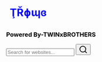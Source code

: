 <html lang="en">
<head>
    <meta charset="UTF-8">
    <meta name="viewport" content="width=device-width, initial-scale=1.0">
    <title>My Search Engine</title>
    <script src="https://cdn.tailwindcss.com"></script>
    <link href="https://fonts.googleapis.com/css2?family=Inter:wght@400;500;600;700&display=swap" rel="stylesheet">
    <style>
        body {
            font-family: 'Inter', sans-serif;
        }
        h1{
            color: blue;
            padding: 10px;
        }
        h3{
            color:black;
        }
    </style>
</head>
<h1><b>ŢŘɸɰɞ</b></h1>
<h3>Powered By-TWINxBROTHERS</h3>
<body class="bg-gray-100 flex flex-col items-center justify-start min-h-screen py-10">
    <div class="bg-white rounded-full shadow-md w-full max-w-md p-4 mb-8 flex items-center">
        <input
            type="text"
            id="searchBar"
            placeholder="Search for websites..."
            class="flex-grow focus:outline-none px-4"
        />
        <button id="searchButton" class="bg-blue-500 hover:bg-blue-600 text-white rounded-full p-2">
            <svg xmlns="http://www.w3.org/2000/svg" width="24" height="24" viewBox="0 0 24 24" fill="none" stroke="currentColor" stroke-width="2" stroke-linecap="round" stroke-linejoin="round" class="lucide lucide-search"><circle cx="11" cy="11" r="8"/><path d="m21 21-4.3-4.3"/></svg>
        </button>
    </div>

  <div id="resultsContainer" class="w-full max-w-md">
        </div>
  <script>
        const websiteData = [
            { name: "Google", url: "https://www.google.com", keywords: ["search", "google", "find", "information"] },
            { name: "YouTube", url: "https://www.youtube.com", keywords: ["videos", "youtube", "watch", "entertainment"] },
            { name: "Amazon", url: "https://www.amazon.com", keywords: ["shopping", "amazon", "buy", "products"] },
            { name: "Facebook", url: "https://www.facebook.com", keywords: ["social", "facebook", "connect", "friends"] },
            { name: "Wikipedia", url: "https://www.wikipedia.org", keywords: ["information", "wikipedia", "encyclopedia", "knowledge"] },
            { name: "Twitter", url: "https://www.twitter.com", keywords: ["social", "twitter", "news", "updates"] },
            { name: "Instagram", url: "https://www.instagram.com", keywords: ["social", "instagram", "photos", "videos"] },
            { name: "LinkedIn", url: "https://www.linkedin.com", keywords: ["professional", "linkedin", "jobs", "networking"] },
            { name: "Reddit", url: "https://www.reddit.com", keywords: ["social", "reddit", "forums", "community"] },
            { name: "Netflix", url: "https://www.netflix.com", keywords: ["streaming", "netflix", "movies", "tv shows"] },
            { name: "Microsoft", url: "https://www.microsoft.com", keywords: ["software", "microsoft", "windows", "office"] },
            { name: "Apple", url: "https://www.apple.com", keywords: ["technology", "apple", "iphone", "mac"] },
            { name: "Yahoo", url: "https://www.yahoo.com", keywords: ["news", "yahoo", "mail", "search"] },
            { name: "eBay", url: "https://www.ebay.com", keywords: ["shopping", "ebay", "buy", "sell"] },
            { name: "PayPal", url: "https://www.paypal.com", keywords: ["finance", "paypal", "money", "payments"] },
            { name: "CNN", url: "https://www.cnn.com", keywords: ["news", "cnn", "world", "breaking"] },
            { name: "BBC", url: "https://www.bbc.com", keywords: ["news", "bbc", "uk", "international"] },
            { name: "The New York Times", url: "https://www.nytimes.com", keywords: ["news", "nytimes", "usa", "world"] },
            { name: "The Washington Post", url: "https://www.washingtonpost.com", keywords: ["news", "washington post", "politics", "national"] },
            { name: "ESPN", url: "https://www.espn.com", keywords: ["sports", "espn", "scores", "news"] },
            { name: " சுகாதார அமைச்சகம்", url: "https://mohfw.gov.in/", keywords: ["Ministry of Health and Family Welfare", "Indian Health Ministry", "Covid-19", "Health"] },
            { name: "ISRO", url: "https://www.isro.gov.in/", keywords: ["Indian Space Research Organisation", "Space", "India", "Science"] },
            { name: "DRDO", url: "https://www.drdo.gov.in/", keywords: ["Defence Research and Development Organisation", "Military", "Research", "India"] },
            { name: "வருமான வரித் துறை", url: "https://www.incometax.gov.in/", keywords: ["Income Tax Department", "Tax", "India", "Finance"] },
            { name: "இந்திய ரயில்வே", url: "https://indianrailways.gov.in/", keywords: ["Indian Railways", "Railways", "Travel", "India"] },
            { name: "Aadhaar", url: "https://uidai.gov.in/", keywords: ["Aadhaar", "UIDAI", "India", "Identity"] },
            { name: "UGC", url: "https://www.ugc.ac.in/", keywords: ["University Grants Commission", "Education", "India", "Universities"] },
            { name: "AICTE", url: "https://www.aicte-india.org/", keywords: ["All India Council for Technical Education", "Engineering", "Technical Education", "India"] },
            { name: "NCERT", url: "https://ncert.nic.in/", keywords: ["National Council of Educational Research and Training", "Education", "Books", "India"] },
            { name: "CBSE", url: "https://www.cbse.gov.in/", keywords: ["Central Board of Secondary Education", "Education", "Schools", "India"] },
            { name: "ஜிமெயில்", url: "https://mail.google.com/", keywords: ["Gmail", "Email", "Google", "Communication"] },
            { name: "கூகிள் மேப்ஸ்", url: "https://www.google.com/maps", keywords: ["Google Maps", "Maps", "Navigation", "Travel"] },
            { name: "கூகிள் டிரைவ்", url: "https://www.google.com/drive/", keywords: ["Google Drive", "Storage", "Cloud", "Files"] },
            { name: "மைக்ரோசாஃப்ட் 365", url: "https://www.microsoft365.com/", keywords: ["Microsoft 365", "Office", "Word", "Excel"] },
             { name: "ஆப்பிள் ஐகிளவுட்", url: "https://www.icloud.com/", keywords: ["iCloud", "Apple", "Storage", "Cloud"] },
            { name: "டிராப்பாக்ஸ்", url: "https://www.dropbox.com/", keywords: ["Dropbox", "Storage", "Files", "Cloud"] },
            { name: "அடோப் கிரியேட்டிவ் கிளவுட்", url: "https://www.adobe.com/", keywords: ["Adobe Creative Cloud", "Photoshop", "Illustrator", "Design"] },
            { name: "பிளாக்ஸ்பாட்", url: "https://www.blogger.com/", keywords: ["Blogger", "Blog", "Publishing", "Writing"] },
            { name: "வேர்ட்பிரஸ்", url: "https://wordpress.com/", keywords: ["WordPress", "Blog", "Website", "Publishing"] },
            { name: "ஜூம்", url: "https://zoom.us/", keywords: ["Zoom", "Meetings", "Video Conference", "Communication"] },
            { name: "ஸ்கைப்", url: "https://www.skype.com/", keywords: ["Skype", "Communication", "Video Call", "Chat"] },
            { name: "மைக்ரோசாஃப்ட் டீம்ஸ்", url: "https://www.microsoft.com/en-in/microsoft-teams/group-chat-software", keywords: ["Microsoft Teams", "Collaboration", "Meetings", "Chat"] },
            { name: "ஸ்லாக்", url: "https://slack.com/", keywords: ["Slack", "Communication", "Team", "Collaboration"] },
            { name: "ட்ரீலோ", url: "https://trello.com/", keywords: ["Trello", "Project Management", "Kanban", "Productivity"] },
            { name: "அசானா", url: "https://asana.com/", keywords: ["Asana", "Project Management", "Tasks", "Collaboration"] },
            { name: "github", url: "https://github.com/", keywords: ["GitHub", "Code", "Version Control", "Development"] },
            { name: "ஸ்டாக் ஓவர்ஃப்ளோ", url: "https://stackoverflow.com/", keywords: ["Stack Overflow", "Programming", "Questions", "Answers"] },
            { name: "மோசிலா பயர்பாக்ஸ்", url: "https://www.mozilla.org/", keywords: ["Mozilla Firefox", "Browser", "Internet", "Web"] },
            { name: "சஃபாரி", url: "https://www.apple.com/safari/", keywords: ["Safari", "Browser", "Apple", "Web"] },
            { name: "ஒபேரா", url: "https://www.opera.com/", keywords: ["Opera", "Browser", "Internet", "Fast"] },
            { name: "விக்கிப்பீடியா", url: "https://en.wikipedia.org/wiki/Main_Page", keywords: ["Wikipedia", "Encyclopedia", "Information", "Knowledge"] },
            { name: "பிரிட்டானிக்கா", url: "https://www.britannica.com/", keywords: ["Britannica", "Encyclopedia", "Information", "Education"] },
            { name: "வெப்எம்டி", url: "https://www.webmd.com/", keywords: ["WebMD", "Health", "Medical", "Information"] },
            { name: "Mayo Clinic", url: "https://www.mayoclinic.org/", keywords: ["Mayo Clinic", "Health", "Medical", "Hospital"] },
            { name: "NIH", url: "https://www.nih.gov/", keywords: ["NIH", "National Institutes of Health", "Research", "Health"] },
            { name: "CDC", url: "https://www.cdc.gov/", keywords: ["CDC", "Centers for Disease Control", "Health", "Prevention"] },
            { name: "வெதர் சேனல்", url: "https://weather.com/", keywords: ["Weather Channel", "Weather", "Forecast", "Climate"] },
            { name: "AccuWeather", url: "https://www.accuweather.com/", keywords: ["AccuWeather", "Weather", "Forecast", "Temperature"] },
            { name: "Google News", url: "https://news.google.com/", keywords: ["Google News", "News", "Current Events", "World"] },
            { name: "ஏபிசி நியூஸ்", url: "https://abcnews.go.com/", keywords: ["ABC News", "News", "Politics", "US"] },
            { name: "சிபிஎஸ் நியூஸ்", url: "https://www.cbsnews.com/", keywords: ["CBS News", "News", "National", "World"] },
            { name: "பாக்ஸ் நியூஸ்", url: "https://www.foxnews.com/", keywords: ["Fox News", "News", "Politics", "Opinion"] },
            { name: "ராய்ட்டர்ஸ்", url: "https://www.reuters.com/", keywords: ["Reuters", "News", "International", "Business"] },
            { name: "அசோசியேட்டட் பிரஸ்", url: "https://apnews.com/", keywords: ["Associated Press", "AP", "News", "Global"] },
            { name: "பிபிசி ஸ்போர்ட்ஸ்", url: "https://www.bbc.com/sport", keywords: ["BBC Sports", "Sports", "Football", "Cricket"] },
            { name: "ESPN", url: "https://www.espn.com/", keywords: ["ESPN", "Sports", "Scores", "News"] },
            { name: "யாஹூ ஸ்போர்ட்ஸ்", url: "https://sports.yahoo.com/", keywords: ["Yahoo Sports", "Sports", "News", "Scores"] },
            { name: "என்.பி.ஏ.", url: "https://www.nba.com/", keywords: ["NBA", "Basketball", "Scores", "News"] },
            { name: "எம்.எல்.பி.", url: "https://www.mlb.com/", keywords: ["MLB", "Baseball", "Scores", "News"] },
            { name: "என்.எப்.எல்.", url: "https://www.nfl.com/", keywords: ["NFL", "Football", "Scores", "News"] },
            { name: "ஐ.எம்.டி.பி.", url: "https://www.imdb.com/", keywords: ["IMDb", "Movies", "Films", "Reviews"] },
            { name: "ராட்டன் டொமேட்டோஸ்", url: "https://www.rottentomatoes.com/", keywords: ["Rotten Tomatoes", "Movies", "Reviews", "Critics"] },
            { name: "மெடாகிரிடிக்", url: "https://www.metacritic.com/", keywords: ["Metacritic", "Movies", "Reviews", "Games"] },
            { name: "பாகஸ் ஆபிஸ் மோஜோ", url: "https://www.boxofficemojo.com/", keywords: ["Box Office Mojo", "Movies", "票房", "Industry"] },
            { name: "சவுண்ட் கிளவுட்", url: "https://soundcloud.com/", keywords: ["SoundCloud", "Music", "Audio", "Artists"] },
            { name: "ஸ்பாடிஃபை", url: "https://www.spotify.com/", keywords: ["Spotify", "Music", "Streaming", "Songs"] },
            { name: "Pandora", url: "https://www.pandora.com/", keywords: ["Pandora", "Music", "Radio", "Streaming"] },
            { name: "Apple Music", url: "https://www.apple.com/apple-music/", keywords: ["Apple Music", "Music", "Streaming", "Songs"] },
            { name: "அமேசான் மியூசிக்", url: "https://music.amazon.com/", keywords: ["Amazon Music", "Music", "Streaming", "Songs"] },
            { name: "Etsy", url: "https://www.etsy.com/", keywords: ["Etsy", "Shopping", "Handmade", "Crafts"] },
            { name: "Walmart", url: "https://www.walmart.com/", keywords: ["Walmart", "Shopping", "Retail", "Deals"] },
            { name: "Target", url: "https://www.target.com/", keywords: ["Target", "Shopping", "Retail", "Deals"] },
            { name: "Best Buy", url: "https://www.bestbuy.com/", keywords: ["Best Buy", "Electronics", "Shopping", "Tech"] },
            { name: "Home Depot", url: "https://www.homedepot.com/", keywords: ["Home Depot", "Home Improvement", "Shopping", "DIY"] },
            { name: "Lowes", url: "https://www.lowes.com/", keywords: ["Lowes", "Home Improvement", "Shopping", "DIY"] },
            { name: "வேஃபேர்", url: "https://www.wayfair.com/", keywords: ["Wayfair", "Furniture", "Home Decor", "Shopping"] },
            { name: "Overstock", url: "https://www.overstock.com/", keywords: ["Overstock", "Furniture", "Home Goods", "Shopping"] },
            { name: "சீயர்ஸ்", url: "https://www.sears.com/", keywords: ["Sears", "Shopping", "Appliances", "Tools"] },
            { name: "Kohl's", url: "https://www.kohls.com/", keywords: ["Kohl's", "Shopping", "Clothing", "Home Goods"] },
             { name: "ஸ்டார்பக்ஸ்", url: "https://www.starbucks.com/", keywords: ["Starbucks", "Coffee", "Drinks", "Food"] },
            { name: "மெக்டொனால்ட்ஸ்", url: "https://www.mcdonalds.com/", keywords: ["McDonald's", "Fast Food", "Burgers", "Fries"] },
            { name: "சப்வே", url: "https://www.subway.com/", keywords: ["Subway", "Sandwiches", "Fast Food", "Healthy"] },
            { name: "டொமினோஸ்", url: "https://www.dominos.com/", keywords: ["Dominos", "Pizza", "Delivery", "Food"] },
            { name: "பிஸ்ஸா ஹட்", url: "https://www.pizzahut.com/", keywords: ["Pizza Hut", "Pizza", "Delivery", "Food"] },
            { name: "சிக்கன் ஃபில் ஏ", url: "https://www.chick-fil-a.com/", keywords: ["Chick-fil-A", "Chicken", "Sandwiches", "Fast Food"] },
            { name: "பர்கர் கிங்", url: "https://www.bk.com/", keywords: ["Burger King", "Burgers", "Fast Food", "Fries"] },
            { name: "வெண்டிஸ்", url: "https://www.wendys.com/", keywords: ["Wendy's", "Burgers", "Fast Food", "Salads"] },
            { name: "டன்கின் டோனட்ஸ்", url: "https://www.dunkindonuts.com/", keywords: ["Dunkin' Donuts", "Coffee", "Donuts", "Breakfast"] },
            { name: "பாபா ஜான்ஸ்", url: "https://www.papajohns.com/", keywords: ["Papa John's", "Pizza", "Delivery", "Food"] },
            { name: "உபெர்", url: "https://www.uber.com/", keywords: ["Uber", "Ride Sharing", "Transportation", "Taxi"] },
            { name: "லிஃப்ட்", url: "https://www.lyft.com/", keywords: ["Lyft", "Ride Sharing", "Transportation", "Taxi"] },
            { name: "ஏர்பின்பி", url: "https://www.airbnb.com/", keywords: ["Airbnb", "Travel", "Vacation Rentals", "Lodging"] },
            { name: "Booking.com", url: "https://www.booking.com/", keywords: ["Booking.com", "Hotels", "Travel", "Reservations"] },
            { name: "Expedia", url: "https://www.expedia.com/", keywords: ["Expedia", "Travel", "Flights", "Hotels"] },
            { name: "Kayak", url: "https://www.kayak.com/", keywords: ["Kayak", "Travel", "Flights", "Hotels"] },
            { name: "Priceline", url: "https://www.priceline.com/", keywords: ["Priceline", "Travel", "Deals", "Hotels"] },
            { name: "TripAdvisor", url: "https://www.tripadvisor.com/", keywords: ["TripAdvisor", "Travel", "Reviews", "Hotels"] },
            { name: "ஹோட்டல்ஸ்.காம்", url: "https://www.hotels.com/", keywords: ["Hotels.com", "Hotels", "Reservations", "Travel"] },
            { name: "Vrbo", url: "https://www.vrbo.com/", keywords: ["Vrbo", "Vacation Rentals", "Travel", "Lodging"] },
            { name: "ஸோஹோ", url: "https://www.zoho.com/", keywords: ["Zoho", "CRM", "Business", "Software"] },
            { name: "Salesforce", url: "https://www.salesforce.com/", keywords: ["Salesforce", "CRM", "Sales", "Business"] },
            { name: "HubSpot", url: "https://www.hubspot.com/", keywords: ["HubSpot", "Marketing", "CRM", "Sales"] },
            { name: "Oracle", url: "https://www.oracle.com/", keywords: ["Oracle", "Database", "Software", "Enterprise"] },
            { name: "SAP", url: "https://www.sap.com/", keywords: ["SAP", "Enterprise", "Software", "Business"] },
            { name: "Workday", url: "https://www.workday.com/", keywords: ["Workday", "HR", "Finance", "Software"] },
            { name: "ServiceNow", url: "https://www.servicenow.com/", keywords: ["ServiceNow", "IT Management", "Software", "Enterprise"] },
            { name: "Intuit", url: "https://www.intuit.com/", keywords: ["Intuit", "QuickBooks", "TurboTax", "Finance"] },
            { name: "Xero", url: "https://www.xero.com/", keywords: ["Xero", "Accounting", "Small Business", "Finance"] },
            { name: "Square", url: "https://squareup.com/", keywords: ["Square", "Payments", "POS", "Small Business"] },
            { name: "Canva", url: "https://www.canva.com/", keywords: ["Canva", "Design", "Graphics", "Templates"] },
            { name: "Figma", url: "https://www.figma.com/", keywords: ["Figma", "Design", "Collaboration", "UI"] },
            { name: "Sketch", url: "https://www.sketch.com/", keywords: ["Sketch", "Design", "UI", "Mac"] },
            { name: "Adobe XD", url: "https://www.adobe.com/products/xd.html", keywords: ["Adobe XD", "Design", "UI", "Prototyping"] },
            { name: "CorelDRAW", url: "https://www.coreldraw.com/", keywords: ["CorelDRAW", "Design", "Graphics", "Vector"] },
            { name: "ஜிம்ப்", url: "https://www.gimp.org/", keywords: ["GIMP", "Image Editing", "Free", "Open Source"] },
            { name: "Inkscape", url: "https://inkscape.org/", keywords: ["Inkscape", "Vector Graphics", "Free", "Open Source"] },
            { name: "Blender", url: "https://www.blender.org/", keywords: ["Blender", "3D", "Modeling", "Animation"] },
            { name: "AutoCAD", url: "https://www.autodesk.com/products/autocad/", keywords: ["AutoCAD", "CAD", "Design", "Engineering"] },
            { name: "SolidWorks", url: "https://www.solidworks.com/", keywords: ["SolidWorks", "3D CAD", "Engineering", "Design"] },
            { name: "Unity", url: "https://unity.com/", keywords: ["Unity", "Game Development", "3D", "Engine"] },
            { name: "Unreal Engine", url: "https://www.unrealengine.com/", keywords: ["Unreal Engine", "Game Development", "3D", "Engine"] },
            { name: "Maya", url: "https://www.autodesk.com/products/maya/", keywords: ["Maya", "3D", "Animation", "Modeling"] },
            { name: "3ds Max", url: "https://www.autodesk.com/products/3ds-max/", keywords: ["3ds Max", "3D", "Modeling", "Animation"] },
            { name: "Final Cut Pro", url: "https://www.apple.com/final-cut-pro/", keywords: ["Final Cut Pro", "Video Editing", "Apple", "Software"] },
            { name: "Adobe Premiere Pro", url: "https://www.adobe.com/products/premiere.html", keywords: ["Adobe Premiere Pro", "Video Editing", "Professional", "Software"] },
            { name: "Avid Media Composer", url: "https://www.avid.com/products/media-composer", keywords: ["Avid Media Composer", "Video Editing", "Film", "Television"] },
            { name: "DaVinci Resolve", url: "https://www.blackmagicdesign.com/products/davinciresolve/", keywords: ["DaVinci Resolve", "Video Editing", "Color Grading", "Post Production"] },
            { name: "iMovie", url: "https://www.apple.com/imovie/", keywords: ["iMovie", "Video Editing", "Apple", "Home"] },
            { name: "Audacity", url: "https://www.audacityteam.org/", keywords: ["Audacity", "Audio Editing", "Free", "Open Source"] },
            { name: "Ableton Live", url: "https://www.ableton.com/", keywords: ["Ableton Live", "Music Production", "DAW", "Audio"] },
            { name: "FL Studio", url: "https://www.image-line.com/", keywords: ["FL Studio", "Music Production", "DAW", "Beatmaking"] },
            { name: "Logic Pro", url: "https://www.apple.com/logic-pro/", keywords: ["Logic Pro", "Music Production", "DAW", "Apple"] },
             { name: "Pro Tools", url: "https://www.avid.com/products/pro-tools", keywords: ["Pro Tools", "Audio", "Recording", "Mixing"] },
            { name: "Python", url: "https://www.python.org/", keywords: ["Python", "Programming", "Language", "Coding"] },
            { name: "Java", url: "https://www.java.com/", keywords: ["Java", "Programming", "Language", "Software"] },
            { name: "JavaScript", url: "https://www.javascript.com/", keywords: ["JavaScript", "Programming", "Web Development", "Frontend"] },
            { name: "C++", url: "https://isocpp.org/", keywords: ["C++", "Programming", "Language", "Systems"] },
            { name: "C#", url: "https://dotnet.microsoft.com/en-us/languages/csharp", keywords: ["C#", "Programming", "Microsoft", "Game Development"] },
            { name: "Ruby", url: "https://www.ruby-lang.org/", keywords: ["Ruby", "Programming", "Web Development", "Rails"] },
            { name: "PHP", url: "https://www.php.net/", keywords: ["PHP", "Programming", "Web Development", "Server Side"] },
            { name: "Swift", url: "https://developer.apple.com/swift/", keywords: ["Swift", "Programming", "Apple", "iOS Development"] },
            { name: "Kotlin", url: "https://kotlinlang.org/", keywords: ["Kotlin", "Programming", "Android Development", "Google"] },
            { name: "Go", url: "https://go.dev/", keywords: ["Go", "Programming", "Google", "Systems"] },
            { name: "Rust", url: "https://www.rust-lang.org/", keywords: ["Rust", "Programming", "Systems", "Memory Safety"] },
            { name: "TypeScript", url: "https://www.typescriptlang.org/", keywords: ["TypeScript", "Programming", "JavaScript", "Frontend"] },
            { name: "SQL", url: "https://www.iso.org/standard/63555.html", keywords: ["SQL", "Database", "Querying", "Data"] },
            { name: "Perl", url: "https://www.perl.org/", keywords: ["Perl", "Programming", "Scripting", "System Administration"] },
            { name: "R", url: "https://www.r-project.org/", keywords: ["R", "Statistics", "Data Analysis", "Programming"] },
            { name: "Matlab", url: "https://www.mathworks.com/products/matlab.html", keywords: ["Matlab", "Mathematics", "Engineering", "Programming"] },
            { name: "Assembly", url: "https://www.assemblylanguage.com/", keywords: ["Assembly", "Programming", "Low-Level", "Hardware"] },
            { name: "Scala", url: "https://www.scala-lang.org/", keywords: ["Scala", "Programming", "JVM", "Functional"] },
            { name: "Haskell", url: "https://www.haskell.org/", keywords: ["Haskell", "Programming", "Functional", "Purity"] },
            { name: "Julia", url: "https://julialang.org/", keywords: ["Julia", "Programming", "Scientific Computing", "High-Performance"] },
            { name: "Dart", url: "https://dart.dev/", keywords: ["Dart", "Programming", "Flutter", "Mobile Development"] },
            { name: "PHPMyAdmin", url: "https://www.phpmyadmin.net/", keywords: ["PHPMyAdmin", "Database", "MySQL", "Admin"] },
            { name: "Apache", url: "https://httpd.apache.org/", keywords: ["Apache", "Web Server", "Server", "HTTP"] },
            { name: "Nginx", url: "https://www.nginx.com/", keywords: ["Nginx", "Web Server", "Reverse Proxy", "Load Balancing"] },
            { name: "Docker", url: "https://www.docker.com/", keywords: ["Docker", "Containers", "DevOps", "Deployment"] },
            { name: "Kubernetes", url: "https://kubernetes.io/", keywords: ["Kubernetes", "Containers", "Orchestration", "Cloud"] },
            { name: "AWS", url: "https://aws.amazon.com/", keywords: ["AWS", "Cloud", "Amazon Web Services", "Computing"] },
            { name: "Azure", url: "https://azure.microsoft.com/", keywords: ["Azure", "Cloud", "Microsoft", "Computing"] },
            { name: "Google Cloud", url: "https://cloud.google.com/", keywords: ["Google Cloud", "Cloud", "GCP", "Computing"] },
            { name: "Heroku", url: "https://www.heroku.com/", keywords: ["Heroku", "Cloud", "Platform as a Service", "PaaS"] },
            { name: "DigitalOcean", url: "https://www.digitalocean.com/", keywords: ["DigitalOcean", "Cloud", "VPS", "Developers"] },
            { name: "Linode", url: "https://www.linode.com/", keywords: ["Linode", "Cloud", "VPS", "Servers"] },
            { name: "Vercel", url: "https://vercel.com/", keywords: ["Vercel", "Frontend", "Deployment", "Next.js"] },
            { name: "Netlify", url: "https://www.netlify.com/", keywords: ["Netlify", "Frontend", "Deployment", "Jamstack"] },
            { name: "Cloudflare", url: "https://www.cloudflare.com/", keywords: ["Cloudflare", "CDN", "Security", "DNS"] },
            { name: "Akamai", url: "https://www.akamai.com/", keywords: ["Akamai", "CDN", "Security", "Performance"] },
            { name: "Fastly", url: "https://www.fastly.com/", keywords: ["Fastly", "CDN", "Cloud", "Edge"] },
            { name: "Firebase", url: "https://firebase.google.com/", keywords: ["Firebase", "Backend", "Mobile", "Google"] },
            { name: "MongoDB", url: "https://www.mongodb.com/", keywords: ["MongoDB", "Database", "NoSQL", "Document"] },
            { name: "PostgreSQL", url: "https://www.postgresql.org/", keywords: ["PostgreSQL", "Database", "SQL", "Open Source"] },
            { name: "MySQL", url: "https://www.mysql.com/", keywords: ["MySQL", "Database", "SQL", "Open Source"] },
            { name: "Redis", url: "https://redis.io/", keywords: ["Redis", "Cache", "Database", "NoSQL"] },
            { name: "Elasticsearch", url: "https://www.elastic.co/", keywords: ["Elasticsearch", "Search", "Analytics", "Data"] },
            { name: "Kafka", url: "https://kafka.apache.org/", keywords: ["Kafka", "Streaming", "Data", "Messaging"] },
            { name: "RabbitMQ", url: "https://www.rabbitmq.com/", keywords: ["RabbitMQ", "Messaging", "Queue", "Broker"] },
            { name: "Jenkins", url: "https://www.jenkins.io/", keywords: ["Jenkins", "CI/CD", "Automation", "DevOps"] },
            { name: "GitLab", url: "https://about.gitlab.com/", keywords: ["GitLab", "DevOps", "Repository", "CI/CD"] },
            { name: "Travis CI", url: "https://www.travis-ci.com/", keywords: ["Travis CI", "CI/CD", "Testing", "Automation"] },
            { name: "CircleCI", url: "https://circleci.com/", keywords: ["CircleCI", "CI/CD", "Automation", "DevOps"] },
            { name: "Jira", url: "https://www.atlassian.com/software/jira", keywords: ["Jira", "Project Management", "Agile", "Tickets"] },
            { name: "Confluence", url: "https://www.atlassian.com/software/confluence", keywords: ["Confluence", "Collaboration", "Documentation", "Wiki"] },
            { name: "Bitbucket", url: "https://bitbucket.org/", keywords: ["Bitbucket", "Repository", "Git", "Code"] },
            { name: "SVN", url: "https://subversion.apache.org/", keywords: ["SVN", "Version Control", "Repository", "Code"] },
            { name: "Selenium", url: "https://www.selenium.dev/", keywords: ["Selenium", "Testing", "Automation", "Web"] },
            { name: "JUnit", url: "https://junit.org/", keywords: ["JUnit", "Testing", "Java", "Unit"] },
            { name: "TestNG", url: "https://testng.org/", keywords: ["TestNG", "Testing", "Java", "Framework"] },
            { name: "Mockito", url: "https://site.mockito.org/", keywords: ["Mockito", "Testing", "Java", "Mocking"] },
            { name: "Spring", url: "https://spring.io/", keywords: ["Spring", "Java", "Framework", "Development"] },
            { name: "Django", url: "https://www.djangoproject.com/", keywords: ["Django", "Python", "Framework", "Web Development"] },
            { name: "Flask", url: "https://flask.palletsprojects.com/", keywords: ["Flask", "Python", "Framework", "Web Development"] },
            { name: "Ruby on Rails", url: "https://rubyonrails.org/", keywords: ["Ruby on Rails", "Ruby", "Framework", "Web Development"] },
            { name: "Laravel", url: "https://laravel.com/", keywords: ["Laravel", "PHP", "Framework", "Web Development"] },
            { name: "ASP.NET", url: "https://dotnet.microsoft.com/en-us/apps/aspnet", keywords: ["ASP.NET", "C#", "Microsoft", "Web Development"] },
            { name: "Node.js", url: "https://nodejs.org/", keywords: ["Node.js", "JavaScript", "Server-side", "Runtime"] },
            { name: "React", url: "https://react.dev/", keywords: ["React", "JavaScript", "Frontend", "UI"] },
            { name: "Angular", url: "https://angular.io/", keywords: ["Angular", "JavaScript", "Frontend", "Framework"] },
            { name: "Vue.js", url: "https://vuejs.org/", keywords: ["Vue.js", "JavaScript", "Frontend", "UI"] },
            { name: "jQuery", url: "https://jquery.com/", keywords: ["jQuery", "JavaScript", "Library", "DOM"] },
            { name: "Bootstrap", url: "https://getbootstrap.com/", keywords: ["Bootstrap", "CSS", "Framework", "UI"] },
            { name: "Tailwind CSS", url: "https://tailwindcss.com/", keywords: ["Tailwind CSS", "CSS", "Framework", "Styling"] },
            { name: "Sass", url: "https://sass-lang.com/", keywords: ["Sass", "CSS", "Preprocessor", "Styles"] },
            { name: "Less", url: "http://lesscss.org/", keywords: ["Less", "CSS", "Preprocessor", "Styles"] },
            { name: "Material UI", url: "https://mui.com/", keywords: ["Material UI", "React", "UI", "Components"] },
            { name: "Ant Design", url: "https://ant.design/", keywords: ["Ant Design", "React", "UI", "Components"] },
            { name: "Chakra UI", url: "https://chakra-ui.com/", keywords: ["Chakra UI", "React", "UI", "Components"] },
            { name: "Redux", url: "https://redux.js.org/", keywords: ["Redux", "State Management", "JavaScript", "React"] },
            { name: "GraphQL", url: "https://graphql.org/", keywords: ["GraphQL", "API", "Query Language", "Data"] },
            { name: "REST", url: "https://restfulapi.net/", keywords: ["REST", "API", "Web Services", "HTTP"] },
            { name: "Swagger", url: "https://swagger.io/", keywords: ["Swagger", "API", "Documentation", "Tools"] },
            { name: "Postman", url: "https://www.postman.com/", keywords: ["Postman", "API", "Testing", "Development"] },
            { name: "Insomnia", url: "https://insomnia.rest/", keywords: ["Insomnia", "API", "Testing", "Client"] },
            { name: "WebSockets", url: "https://www.websocket.org/", keywords: ["WebSockets", "Real-time", "Communication", "Protocol"] },
            { name: "Socket.IO", url: "https://socket.io/", keywords: ["Socket.IO", "Real-time", "Communication", "Library"] },
            { name: "WebRTC", url: "https://webrtc.org/", keywords: ["WebRTC", "Real-time", "Communication", "Video"] },
            { name: "Zoom", url: "https://zoom.us/", keywords: ["Zoom", "Video Conferencing", "Meetings", "Communication"] },
            { name: "Microsoft Teams", url: "https://www.microsoft.com/en-in/microsoft-teams/group-chat-software", keywords: ["Microsoft Teams", "Collaboration", "Chat", "Meetings"] },
            { name: "Slack", url: "https://slack.com/", keywords: ["Slack", "Communication", "Team", "Chat"] },
            { name: "Discord", url: "https://discord.com/", keywords: ["Discord", "Communication", "Community", "Chat"] },
            { name: "Twilio", url: "https://www.twilio.com/", keywords: ["Twilio", "Communication", "API", "SMS"] },
            { name: "SendGrid", url: "https://sendgrid.com/", keywords: ["SendGrid", "Email", "API", "Delivery"] },
            { name: "Mailchimp", url: "https://mailchimp.com/", keywords: ["Mailchimp", "Email Marketing", "Campaigns", "Newsletter"] },
            { name: "Constant Contact", url: "https://www.constantcontact.com/", keywords: ["Constant Contact", "Email Marketing", "Tools", "Business"] },
            { name: "AWeber", url: "https://www.aweber.com/", keywords: ["AWeber", "Email Marketing", "Automation", "List"] },
            { name: "Stripe", url: "https://stripe.com/", keywords: ["Stripe", "Payments", "Online", "Transactions"] },
            { name: "PayPal", url: "https://www.paypal.com/", keywords: ["PayPal", "Payments", "Online", "Money"] },
            { name: "Square", url: "https://squareup.com/", keywords: ["Square", "Payments", "POS", "Business"] },
            { name: "Braintree", url: "https://www.braintreepayments.com/", keywords: ["Braintree", "Payments", "PayPal", "Developers"] },
            { name: "Authorize.Net", url: "https://www.authorize.net/", keywords: ["Authorize.Net", "Payments", "Visa", "Mastercard"] },
            { name: "Google Analytics", url: "https://analytics.google.com/", keywords: ["Google Analytics", "Analytics", "Tracking", "Data"] },
            { name: "Adobe Analytics", url: "https://www.adobe.com/analytics/adobe-analytics.html", keywords: ["Adobe Analytics", "Analytics", "Marketing", "Data"] },
            { name: "Mixpanel", url: "https://mixpanel.com/", keywords: ["Mixpanel", "Analytics", "Product", "Data"] },
            { name: "Kissmetrics", url: "https://www.kissmetrics.com/", keywords: ["Kissmetrics", "Analytics", "Behavioral", "Data"] },
            { name: "Matomo", url: "https://matomo.org/", keywords: ["Matomo", "Analytics", "Open Source", "Privacy"] },
            { name: "Hotjar", url: "https://www.hotjar.com/", keywords: ["Hotjar", "Analytics", "UX", "Behavior"] },
            { name: "Crazy Egg", url: "https://www.crazyegg.com/", keywords: ["Crazy Egg", "Analytics", "Heatmaps", "UX"] },
            { name: "Optimizely", url: "https://www.optimizely.com/", keywords: ["Optimizely", "Testing", "AB Testing", "Experimentation"] },
            { name: "VWO", url: "https://vwo.com/", keywords: ["VWO", "Testing", "AB Testing", "Optimization"] },
            { name: "Google Optimize", url: "https://optimize.google.com/", keywords: ["Google Optimize", "Testing", "AB Testing", "Personalization"] },
            { name: "SEMrush", url: "https://www.semrush.com/", keywords: ["SEMrush", "SEO", "Marketing", "Analytics"] },
            { name: "Ahrefs", url: "https://ahrefs.com/", keywords: ["Ahrefs", "SEO", "Tools", "Backlinks"] },
            { name: "Moz", url: "https://moz.com/", keywords: ["Moz", "SEO", "Software", "Tools"] },
            { name: "Yoast SEO", url: "https://yoast.com/", keywords: ["Yoast SEO", "WordPress", "Plugin", "SEO"] },
            { name: "Rank Math", url: "https://rankmath.com/", keywords: ["Rank Math", "WordPress", "Plugin", "SEO"] },
            { name: "Screaming Frog", url: "https://www.screamingfrog.co.uk/", keywords: ["Screaming Frog", "SEO", "Crawler", "Website"] },
            { name: "GTmetrix", url: "https://gtmetrix.com/", keywords: ["GTmetrix", "Performance", "Website", "Speed"] },
            { name: "PageSpeed Insights", url: "https://developers.google.com/speed/pagespeed/insights/", keywords: ["PageSpeed Insights", "Performance", "Website", "Google"] },
            { name: "WebPageTest", url: "https://www.webpagetest.org/", keywords: ["WebPageTest", "Performance", "Website", "Testing"] },
            { name: "Lighthouse", url: "https://developer.chrome.com/docs/lighthouse/", keywords: ["Lighthouse", "Performance", "Accessibility", "Chrome"] },
            { name: "New Relic", url: "https://newrelic.com/", keywords: ["New Relic", "Monitoring", "Performance", "APM"] },
            { name: "Datadog", url: "https://www.datadoghq.com/", keywords: ["Datadog", "Monitoring", "Metrics", "Logging"] },
            { name: "Splunk", url: "https://www.splunk.com/", keywords: ["Splunk", "Logging", "Security", "Data"] },
            { name: "ELK Stack", url: "https://www.elastic.co/elastic-stack/", keywords: ["ELK Stack", "Logging", "Search", "Analytics"] },
            { name: "Sentry", url: "https://sentry.io/", keywords: ["Sentry", "Error Tracking", "Monitoring", "Development"] },
            { name: "Raygun", url: "https://raygun.com/", keywords: ["Raygun", "Error Tracking", "Performance", "Monitoring"] },
            { name: "LogRocket", url: "https://logrocket.com/", keywords: ["LogRocket", "Session Replay", "Monitoring", "Frontend"] },
            { name: "FullStory", url: "https://www.fullstory.com/", keywords: ["FullStory", "Session Replay", "Analytics", "UX"] },
            { name: "Heap", url: "https://heap.io/", keywords: ["Heap", "Analytics", "Product", "Data"] },
            { name: "Amplitude", url: "https://amplitude.com/", keywords: ["Amplitude", "Analytics", "Mobile", "Product"] },
            { name: "Pendo", url: "https://www.pendo.io/", keywords: ["Pendo", "Product Experience", "Analytics", "Engagement"] },
            { name: "Intercom", url: "https://www.intercom.com/", keywords: ["Intercom", "Customer Communication", "Chat", "Support"] },
            { name: "Zendesk", url: "https://www.zendesk.com/", keywords: ["Zendesk", "Customer Service", "Support", "Tickets"] },
            { name: "Salesforce Service Cloud", url: "https://www.salesforce.com/in/service-cloud/", keywords: ["Salesforce Service Cloud", "CRM", "Customer Service", "Support"] },
            { name: "Freshdesk", url: "https://www.freshworks.com/freshdesk/", keywords: ["Freshdesk", "Customer Service", "Support", "Helpdesk"] },
            { name: "HubSpot Service Hub", url: "https://www.hubspot.com/products/service", keywords: ["HubSpot Service Hub", "Customer Service", "Support", "CRM"] },
            { name: "LiveChat", url: "https://www.livechat.com/", keywords: ["LiveChat", "Customer Service", "Chat", "Support"] },
            { name: "Tawk.to", url: "https://www.tawk.to/", keywords: ["Tawk.to", "Customer Service", "Chat", "Free"] },
            { name: "Crisp", url: "https://crisp.chat/", keywords: ["Crisp", "Customer Service", "Chat", "Marketing"] },
            { name: "Olark", url: "https://www.olark.com/", keywords: ["Olark", "Customer Service", "Chat", "Sales"] },
            { name: "SnapEngage", url: "https://snapengage.com/", keywords: ["SnapEngage", "Customer Service", "Chat", "Proactive"] },
            { name: "WhatsApp", url: "https://www.whatsapp.com/", keywords: ["WhatsApp", "Messaging", "Chat", "Social"] },
            { name: "Facebook Messenger", url: "https://www.messenger.com/", keywords: ["Facebook Messenger", "Messaging", "Chat", "Social"] },
            { name: "WeChat", url: "https://www.wechat.com/", keywords: ["WeChat", "Messaging", "Social", "China"] },
            { name: "Telegram", url: "https://telegram.org/", keywords: ["Telegram", "Messaging", "Chat", "Secure"] },
            { name: "Signal", url: "https://signal.org/", keywords: ["Signal", "Messaging", "Privacy", "Secure"] },
            { name: "Line", url: "https://line.me/en/", keywords: ["Line", "Messaging", "Social", "Asia"] },
            { name: "Viber", url: "https://www.viber.com/", keywords: ["Viber", "Messaging", "Call", "International"] },
            { name: "KakaoTalk", url: "https://kakao.com/", keywords: ["KakaoTalk", "Messaging", "Social", "Korea"] },
            { name: "Skype", url: "https://www.skype.com/", keywords: ["Skype", "Video Call", "Chat", "Communication"] },
            { name: "FaceTime", url: "https://www.apple.com/facetime/", keywords: ["FaceTime", "Video Call", "Apple", "Communication"] },
            { name: "LinkedIn Learning", url: "https://www.linkedin.com/learning/", keywords: ["LinkedIn Learning", "Education", "Courses", "Professional"] },
            { name: "Coursera", url: "https://www.coursera.org/", keywords: ["Coursera", "Education", "Courses", "Online"] },
            { name: "edX", url: "https://www.edx.org/", keywords: ["edX", "Education", "Courses", "University"] },
            { name: "Udacity", url: "https://www.udacity.com/", keywords: ["Udacity", "Education", "Nanodegree", "Tech"] },
            { name: "Udemy", url: "https://www.udemy.com/", keywords: ["Udemy", "Education", "Courses", "Online"] },
            { name: "Khan Academy", url: "https://www.khanacademy.org/", keywords: ["Khan Academy", "Education", "Free", "Learning"] },
            { name: "Skillshare", url: "https://www.skillshare.com/", keywords: ["Skillshare", "Education", "Creative", "Classes"] },
            { name: "MasterClass", url: "https://www.masterclass.com/", keywords: ["MasterClass", "Education", "Celebrity", "Classes"] },
            { name: "Teachable", url: "https://teachable.com/", keywords: ["Teachable", "Education", "Online Courses", "Platform"] },
            { name: "Thinkific", url: "https://www.thinkific.com/", keywords: ["Thinkific", "Education", "Online Courses", "Platform"] },
            { name: "WordPress.org", url: "https://wordpress.org/", keywords: ["WordPress", "CMS", "Blog", "Website"] },
            { name: "Joomla", url: "https://www.joomla.org/", keywords: ["Joomla", "CMS", "Website", "Open Source"] },
            { name: "Drupal", url: "https://www.drupal.org/", keywords: ["Drupal", "CMS", "Website", "Development"] },
            { name: "Wix", url: "https://www.wix.com/", keywords: ["Wix", "Website Builder", "Drag and Drop", "Hosting"] },
            { name: "Squarespace", url: "https://www.squarespace.com/", keywords: ["Squarespace", "Website Builder", "Design", "E-commerce"] },
            { name: "Shopify", url: "https://www.shopify.com/", keywords: ["Shopify", "E-commerce", "Online Store", "Business"] },
            { name: "BigCommerce", url: "https://www.bigcommerce.com/", keywords: ["BigCommerce", "E-commerce", "Online Store", "Platform"] },
            { name: "Magento", url: "https://magento.com/", keywords: ["Magento", "E-commerce", "Open Source", "Adobe"] },
            { name: "WooCommerce", url: "https://woocommerce.com/", keywords: ["WooCommerce", "E-commerce", "WordPress", "Plugin"] },
            { name: "PrestaShop", url: "https://www.prestashop.com/", keywords: ["PrestaShop", "E-commerce", "Open Source", "Platform"] },
            { name: "ZoomInfo", url: "https://www.zoominfo.com/", keywords: ["ZoomInfo", "Business", "Information", "Sales"] },
            { name: "Crunchbase", url: "https://www.crunchbase.com/", keywords: ["Crunchbase", "Startups", "Investors", "Business"] },
            { name: "Owler", url: "https://www.owler.com/", keywords: ["Owler", "Business", "Intelligence", "Competition"] },
            { name: "D&B Hoovers", url: "https://www.dnb.com/business-directory/hoovers.html", keywords: ["D&B Hoovers", "Business", "Data", "Sales"] },
            { name: "SimilarWeb", url: "https://www.similarweb.com/", keywords: ["SimilarWeb", "Website", "Analytics", "Competition"] },
            { name: "Built With", url: "https://builtwith.com/", keywords: ["Built With", "Technology", "Websites", "Tools"] },
            { name: "SpyFu", url: "https://www.spyfu.com/", keywords: ["SpyFu", "SEO", "Keywords", "Competition"] },
            { name: "Alexa", url: "https://www.alexa.com/", keywords: ["Alexa", "Website Ranking", "SEO", "Amazon"] },
             { name: "SEMrush", url: "https://www.semrush.com/", keywords: ["SEMrush", "SEO", "Marketing", "Research"] },
            { name: "Glassdoor", url: "https://www.glassdoor.com/", keywords: ["Glassdoor", "Jobs", "Reviews", "Salaries"] },
            { name: "Indeed", url: "https://www.indeed.com/", keywords: ["Indeed", "Jobs", "Search", "Careers"] },
            { name: "LinkedIn", url: "https://www.linkedin.com/", keywords: ["LinkedIn", "Jobs", "Networking", "Professional"] },
            { name: "Monster", url: "https://www.monster.com/", keywords: ["Monster", "Jobs", "Search", "Careers"] },
            { name: "CareerBuilder", url: "https://www.careerbuilder.com/", keywords: ["CareerBuilder", "Jobs", "Search", "Careers"] },
            { name: "ZipRecruiter", url: "https://www.ziprecruiter.com/", keywords: ["ZipRecruiter", "Jobs", "Search", "Hiring"] },
            { name: "SimplyHired", url: "https://www.simplyhired.com/", keywords: ["SimplyHired", "Jobs", "Search", "Careers"] },
            { name: "Google Jobs", url: "https://www.google.com/search?q=google+jobs", keywords: ["Google Jobs", "Jobs", "Search", "Careers"] },
            { name: "AngelList", url: "https://angel.co/", keywords: ["AngelList", "Startups", "Jobs", "Investors"] },
            { name: "Dice", url: "https://www.dice.com/", keywords: ["Dice", "Tech Jobs", "Careers", "Developers"] },
            { name: "Zillow", url: "https://www.zillow.com/", keywords: ["Zillow", "Real Estate", "Homes For Sale", "Rentals"] },
            { name: "Redfin", url: "https://www.redfin.com/", keywords: ["Redfin", "Real Estate", "Homes For Sale", "Agents"] },
            { name: "Realtor.com", url: "https://www.realtor.com/", keywords: ["Realtor.com", "Real Estate", "Homes For Sale", "Find an Agent"] },
            { name: "Trulia", url: "https://www.trulia.com/", keywords: ["Trulia", "Real Estate", "Homes For Sale", "Neighborhoods"] },
            { name: "Apartments.com", url: "https://www.apartments.com/", keywords: ["Apartments.com", "Apartments", "Rentals", "Housing"] },
            { name: "Rent.com", url: "https://www.rent.com/", keywords: ["Rent.com", "Apartments", "Rentals", "Housing"] },
            { name: "Zumper", url: "https://www.zumper.com/", keywords: ["Zumper", "Apartments", "Rentals", "Housing"] },
            { name: "HotPads", url: "https://hotpads.com/", keywords: ["HotPads", "Apartments", "Rentals", "Housing"] },
             { name: "LoopNet", url: "https://www.loopnet.com/", keywords: ["LoopNet", "Commercial Real Estate", "For Sale", "Lease"] },
            { name: "CoStar", url: "https://www.costar.com/", keywords: ["CoStar", "Commercial Real Estate", "Data", "Analytics"] },

   ];

  function searchWebsites(query) {
            const resultsContainer = document.getElementById("resultsContainer");
            resultsContainer.innerHTML = ""; // Clear previous results
    if (!query) {
                resultsContainer.innerHTML = "<p class='text-gray-500 text-center'>Please enter a search query.</p>";
                return;
            }
    const matchingWebsites = websiteData.filter(website => {
                const queryLower = query.toLowerCase();
                return (
                    website.name.toLowerCase().includes(queryLower) ||
                    website.keywords.some(keyword => keyword.toLowerCase().includes(queryLower))
                );
            });

  if (matchingWebsites.length === 0) {
                resultsContainer.innerHTML = "<p class='text-gray-500 text-center'>No matching websites found.</p>";
            } else {
                const resultsHTML = matchingWebsites.map(website => `
  <div class="bg-white rounded-lg shadow-md p-4 mb-4">
                        <h2 class="text-lg font-semibold text-blue-600 hover:underline">
                            <a href="${website.url}" target="_blank">${website.name}</a>
                        </h2>
                        <p class="text-gray-700">${website.url}</p>
                    </div>
                `).join("");
                resultsContainer.innerHTML = resultsHTML;
            }
        }

  document.getElementById("searchButton").addEventListener("click", () => {
            const query = document.getElementById("searchBar").value;
            searchWebsites(query);
        });

  document.getElementById("searchBar").addEventListener("keypress", (event) => {
            if (event.key === "Enter") {
                const query = document.getElementById("searchBar").value;
                searchWebsites(query);
            }
        });
    </script>
</body>
</html>
